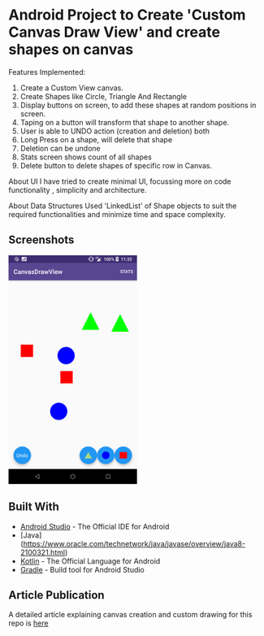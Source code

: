 # 
 Android Project to Create 'Custom Canvas Draw View' and create shapes on canvas
================================================================================

Features Implemented:

1. Create a Custom View canvas.
2. Create Shapes like Circle, Triangle And Rectangle
3. Display buttons on screen, to add these shapes at random positions in screen.
4. Taping on a button will transform that shape to another shape.
5. User is able to UNDO action (creation and deletion) both
6. Long Press on a shape, will delete that shape
7. Deletion can be undone
8. Stats screen shows count of all shapes
9. Delete button to delete shapes of specific row in Canvas.

About UI
I have tried to create minimal UI, focussing more on code functionality , simplicity and architecture.

About Data Structures
Used 'LinkedList' of Shape objects to suit the required functionalities and minimize time and space complexity.

## Screenshots

<img alt="Canvas Main Page" height="450px" src="CanvasShapes.png" />

## Built With

* [Android Studio](https://developer.android.com/studio/index.html) - The Official IDE for Android
* [Java] (https://www.oracle.com/technetwork/java/javase/overview/java8-2100321.html)
* [Kotlin](https://kotlinlang.org/) - The Official Language for Android
* [Gradle](https://gradle.org/) - Build tool for Android Studio

## Article Publication
A detailed article explaining canvas creation and custom drawing for this repo is [here](https://medium.com/@mayuri.k18/android-canvas-for-drawing-and-custom-views-e1a3e90d468b)


